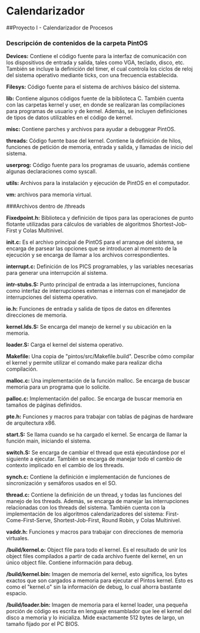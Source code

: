 # Calendarizador
##Proyecto I - Calendarizador de Procesos


### Descripción de contenidos de la carpeta PintOS

**Devices:** Contiene el código fuente para la interfaz de comunicación con los dispositivos de entrada y salida, tales como VGA, teclado, disco, etc. También se incluye la definición del timer, el cual controla los ciclos de reloj del sistema operativo mediante ticks, con una frecuencia establecida.

**Filesys:** Código fuente para el sistema de archivos básico del sistema.

**lib:** Contiene algunos códigos fuente de la biblioteca C. También cuenta con las carpetas kernel y user, en donde se realizaran las compilaciones para programas de usuario y de kernel. Además, se incluyen definiciones de tipos de datos utilizables en el código de kernel.

**misc:** Contiene parches y archivos para ayudar a debuggear PintOS.

**threads:** Código fuente base del kernel. Contiene la definición de hilos, funciones de petición de memoria, entrada y salida, y llamadas de inicio del sistema.

**userprog:** Código fuente para los programas de usuario, además contiene algunas declaraciones como syscall.

**utils:** Archivos para la instalación y ejecución de PintOS en el computador.

**vm:** archivos para memoria virtual.



###Archivos dentro de /threads

**Fixedpoint.h:** Biblioteca y definición de tipos para las operaciones de punto flotante utilizadas para cálculos de variables de algoritmos Shortest-Job-First y Colas Multinivel.

**init.c:** Es el archivo principal de PintOS para el arranque del sistema, se encarga de parsear las opciones que se introducen al momento de la ejecución y se encarga de llamar a los archivos correspondientes.

**interrupt.c:** Definición de los PICS programables, y las variables necesarias para generar una interrupción al sistema.

**intr-stubs.S:** Punto principal de entrada a las interrupciones, funciona como interfaz de interrupciones externas e internas con el manejador de interrupciones del sistema operativo.

**io.h:** Funciones de entrada y salida de tipos de datos en diferentes direcciones de memoria.

**kernel.lds.S:** Se encarga del manejo de kernel y su ubicación en la memoria.

**loader.S:** Carga el kernel del sistema operativo.

**Makefile:** Una copia de "pintos/src/Makefile.build". Describe cómo compilar el kernel y permite utilizar el comando make para realizar dicha compilación.

**malloc.c:** Una implementación de la función malloc. Se encarga de buscar memoria para un programa que lo solicite.

**palloc.c:** Implementación del palloc. Se encarga de buscar memoria en tamaños de páginas definidos.

**pte.h:** Funciones y macros para trabajar con tablas de páginas de hardware de arquitectura x86.

**start.S:** Se llama cuando se ha cargado el kernel. Se encarga de llamar la función main, iniciando el sistema.

**switch.S:** Se encarga de cambiar el thread que está ejecutándose por el siguiente a ejecutar. También se encarga de manejar todo el cambio de contexto implicado en el cambio de los threads.

**synch.c:** Contiene la definición e implementación de funciones de sincronización y semáforos usados en el SO.

**thread.c:** Contiene la definición de un thread, y todas las funciones del manejo de los threads. Además, se encarga de manejar las interrupciones relacionadas con los threads del sistema. También cuenta con la implementación de los algoritmos calendarizadores del sistema: First-Come-First-Serve, Shortest-Job-First, Round Robin, y Colas Multinivel.

**vaddr.h:** Funciones y macros para trabajar con direcciones de memoria virtuales.

**/build/kernel.o:** Object file para todo el kernel. Es el resultado de unir los object files compilados a partir de cada archivo fuente del kernel, en un único object file. Contiene información para debug.

**/build/kernel.bin:** Imagen de memoria del kernel, esto significa, los bytes exactos que son cargados a memoria para ejecutar el Pintos kernel. Esto es como el "kernel.o" sin la información de debug, lo cual ahorra bastante espacio.

**/build/loader.bin:** Imagen de memoria para el kernel loader, una pequeña porción de código es escrita en lenguaje ensamblador que lee el kernel del disco a memoria y lo inicializa. Mide exactamente 512 bytes de largo, un tamaño fijado por el PC BIOS.



